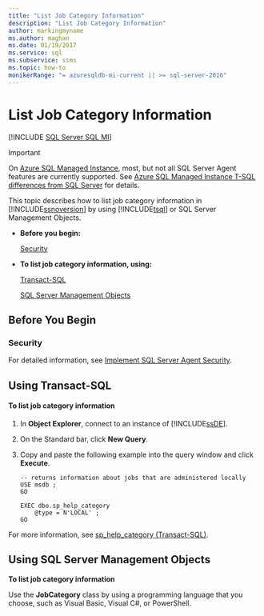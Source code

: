 ```yaml
---
title: "List Job Category Information"
description: "List Job Category Information"
author: markingmyname
ms.author: maghan
ms.date: 01/19/2017
ms.service: sql
ms.subservice: ssms
ms.topic: how-to
monikerRange: "= azuresqldb-mi-current || >= sql-server-2016"
---
```

# List Job Category Information
[!INCLUDE [SQL Server SQL MI](../../includes/applies-to-version/sql-asdbmi.md)]

> [!IMPORTANT]  
> On [Azure SQL Managed Instance](/azure/sql-database/sql-database-managed-instance), most, but not all SQL Server Agent features are currently supported. See [Azure SQL Managed Instance T-SQL differences from SQL Server](/azure/sql-database/sql-database-managed-instance-transact-sql-information#sql-server-agent) for details.

This topic describes how to list job category information in [!INCLUDE[ssnoversion](../../includes/ssnoversion-md.md)] by using [!INCLUDE[tsql](../../includes/tsql-md.md)] or SQL Server Management Objects.  
  
-   **Before you begin:**  
  
    [Security](#Security)  
  
-   **To list job category information, using:**  
  
    [Transact-SQL](#TSQL)  
  
    [SQL Server Management Objects](#SMO)  
  
## <a name="BeforeYouBegin"></a>Before You Begin  
  
### <a name="Security"></a>Security  
For detailed information, see [Implement SQL Server Agent Security](../../ssms/agent/implement-sql-server-agent-security.md).  
  
## <a name="TSQL"></a>Using Transact-SQL  
  
#### To list job category information  
  
1.  In **Object Explorer**, connect to an instance of [!INCLUDE[ssDE](../../includes/ssde-md.md)].  
  
2.  On the Standard bar, click **New Query**.  
  
3.  Copy and paste the following example into the query window and click **Execute**.  
  
    ```  
    -- returns information about jobs that are administered locally  
    USE msdb ;  
    GO  
  
    EXEC dbo.sp_help_category  
        @type = N'LOCAL' ;  
    GO  
    ```  
  
For more information, see [sp_help_category (Transact-SQL)](../../relational-databases/system-stored-procedures/sp-help-category-transact-sql.md).  
  
## <a name="SMO"></a>Using SQL Server Management Objects  
**To list job category information**  
  
Use the **JobCategory** class by using a programming language that you choose, such as Visual Basic, Visual C#, or PowerShell.  
